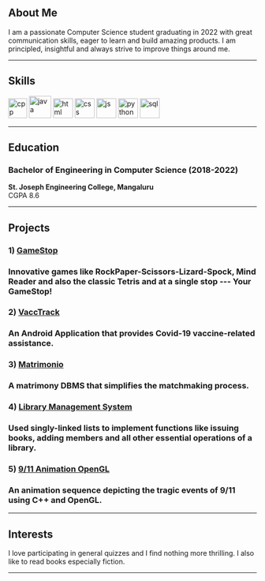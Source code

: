 ## About Me

I am a passionate Computer Science student graduating in 2022 with great communication
skills, eager to learn and build amazing products. I am principled, insightful and always
strive to improve things around me.

---

## Skills

<p align='left'>
  <img src="https://upload.wikimedia.org/wikipedia/commons/1/18/ISO_C%2B%2B_Logo.svg" alt="cpp" width="38" height="40">
  <img src="https://cdn-icons-png.flaticon.com/512/5968/5968282.png" alt="java" height="45">
  <img src="https://upload.wikimedia.org/wikipedia/commons/thumb/6/61/HTML5_logo_and_wordmark.svg/2048px-HTML5_logo_and_wordmark.svg.png" alt="html"  height="40">
  <img src='https://upload.wikimedia.org/wikipedia/commons/thumb/d/d5/CSS3_logo_and_wordmark.svg/1200px-CSS3_logo_and_wordmark.svg.png' alt="css" height="40">
  <img src='https://upload.wikimedia.org/wikipedia/commons/6/6a/JavaScript-logo.png' height='40' width='auto' alt="js">
  <img src="https://upload.wikimedia.org/wikipedia/commons/c/c3/Python-logo-notext.svg" alt="python" width="40" height="40">
  <img src="https://cdn-icons-png.flaticon.com/512/919/919836.png" alt="sql" height="40">
  

</p>

---


## Education

### Bachelor of Engineering in Computer Science (2018-2022)
**St. Joseph Engineering College, Mangaluru** <br>
CGPA 8.6

---
## Projects
### 1) <a href="https://your-game-stop.netlify.app/"> GameStop </a>
### Innovative games like RockPaper-Scissors-Lizard-Spock, Mind Reader and also the classic Tetris and at a single stop --- Your GameStop!
### 2) <a href="">VaccTrack</a>
### An Android Application that provides Covid-19 vaccine-related assistance.
### 3) <a href="">Matrimonio</a>
### A matrimony DBMS that simplifies the matchmaking process.
### 4) <a href="">Library Management System</a>
### Used singly-linked lists to implement functions like issuing books, adding members and all other essential operations of a library.
### 5) <a href="">9/11 Animation OpenGL</a>
### An animation sequence depicting the tragic events of 9/11 using C++ and OpenGL.

---  
                                                                                                                     
## Interests
I love participating in general quizzes and I find nothing more thrilling. I also like to read books especially fiction.

---

